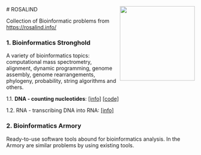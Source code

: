 <img src="http://rosalind.info/static/img/logo.png?v=1560257990"  width=200 align="right">
# ROSALIND

Collection of Bioinformatic problems from https://rosalind.info/

### 1. Bioinformatics Stronghold
A variety of bioinformatics topics: computational mass spectrometry, alignment, dynamic programming, genome assembly, genome rearrangements, phylogeny, probability, string algorithms and others.

1.1. **DNA - counting nucleotides**: [[info]](https://rosalind.info/problems/dna/) [[code]](https://github.com/AdrianaAceroFV/ROSALIND/blob/ac4f0ac48ed6fcc975e000f01d94576319496166/DNA.py)

1.2. RNA - transcribing DNA into RNA:  [[info]](https://rosalind.info/problems/rna/)

### 2. Bioinformatics Armory
Ready-to-use software tools abound for bioinformatics analysis. In the Armory are similar problems by using existing tools.

